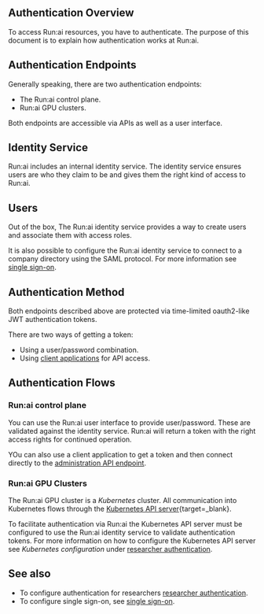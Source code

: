 ## Authentication Overview

To access Run:ai resources, you have to authenticate. The purpose of this document is to explain how authentication works at Run:ai.

## Authentication Endpoints

Generally speaking, there are two authentication endpoints:

* The Run:ai control plane.
* Run:ai GPU clusters.

Both endpoints are accessible via APIs as well as a user interface. 


## Identity Service

Run:ai includes an internal identity service. The identity service ensures users are who they claim to be and gives them the right kind of access to Run:ai.
 
## Users

Out of the box, The Run:ai identity service provides a way to create users and associate them with access roles. 

It is also possible to configure the Run:ai identity service to connect to a company directory using the SAML protocol. For more information see [single sign-on](sso.md).

## Authentication Method

Both endpoints described above are protected via time-limited oauth2-like JWT authentication tokens.

There are two ways of getting a token:

* Using a user/password combination.
* Using [client applications](../../../developer/overview-developer.md) for API access.


## Authentication Flows

### Run:ai control plane

You can use the Run:ai user interface to provide user/password. These are validated against the identity service. Run:ai will return a token with the right access rights for continued operation. 

YOu can also use a client application to get a token and then connect directly to the [administration API endpoint](../../../developer/admin-rest-api/overview.md). 
### Run:ai GPU Clusters

The Run:ai GPU cluster is a _Kubernetes_ cluster. All communication into Kubernetes flows through the [Kubernetes API server](https://kubernetes.io/docs/reference/command-line-tools-reference/kube-apiserver/){target=_blank}.

To facilitate authentication via Run:ai the Kubernetes API server must be configured to use the Run:ai identity service to validate authentication tokens. For more information on how to configure the Kubernetes API server see _Kubernetes configuration_ under [researcher authentication](researcher-authentication.md#mandatory-kubernetes-configuration).
## See also

* To configure authentication for researchers [researcher authentication](researcher-authentication.md).
* To configure single sign-on, see [single sign-on](sso.md).